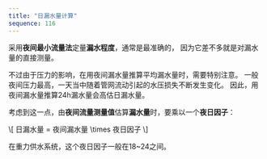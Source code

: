 ```yaml
---
title: "日漏水量计算"
sequence: 116
---
```


采用**夜间最小流量法**定量**漏水程度**，通常是最准确的，
因为它差不多就是对漏水量的直接测量。

不过由于压力的影响，在用夜间漏水量推算平均漏水量时，需要特别注意。
一般夜间压力最高，一天当中随着管网流动引起的水压损失不断发生变化。
因此，用夜间漏水量推算24h漏水量会高估日漏水量。

考虑到这一点，由**夜间流量测量值**估算**漏水量**时，要乘以一个**夜日因子**：

<p>
\[
日漏水量 = 夜间漏水量 \times 夜日因子
\]
</p>

在重力供水系统，这个夜日因子一般在18~24之间。
